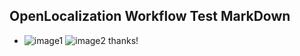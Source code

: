 ## OpenLocalization Workflow Test MarkDown
* ![image1](.\ba06504b-53e7-47cc-8559-fd94e0687754.png)   ![image2](.\d54b1a6b-e4b6-4c4b-9cb2-e042613ad608.png) 
thanks!